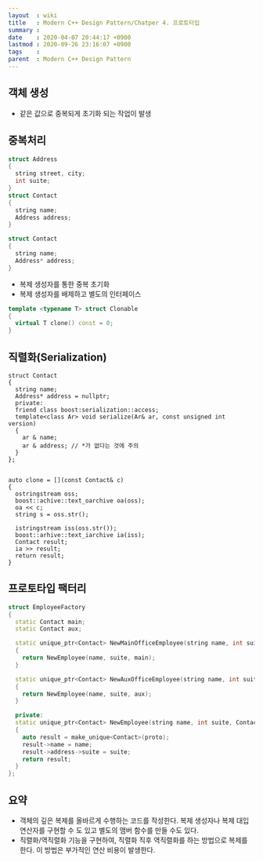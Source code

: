 ```yaml
---
layout  : wiki
title   : Modern C++ Design Pattern/Chatper 4. 프로토타입
summary :
date    : 2020-04-07 20:44:17 +0900
lastmod : 2020-09-26 23:16:07 +0900
tags    :
parent  : Modern C++ Design Pattern
---
```


## 객체 생성
*  같은 값으로 중복되게 초기화 되는 작업이 발생
## 중복처리
```cpp
struct Address
{
  string street, city;
  int suite;
}
struct Contact
{
  string name;
  Address address;
}

struct Contact
{
  string name;
  Address* address;
}
```
* 복제 생성자를 통한 중복 초기화
* 복제 생성자를 배제하고 별도의 인터페이스
```cpp
template <typename T> struct Clonable
{
  virtual T clone() const = 0;
}
```
## 직렬화(Serialization)
```
struct Contact
{
  string name;
  Address* address = nullptr;
  private:
  friend class boost:serialization::access;
  template<class Ar> void serialize(Ar& ar, const unsigned int version)
  {
    ar & name;
    ar & address; // *가 없다는 것에 주의
  }
};


auto clone = [](const Contact& c)
{
  ostringstream oss;
  boost::achive::text_oarchive oa(oss);
  oa << c;
  string s = oss.str();

  istringstream iss(oss.str());
  boost::arhive::text_iarchive ia(iss);
  Contact result;
  ia >> result;
  return result;
}
```
## 프로토타입 팩터리
```cpp
struct EmployeeFactory
{
  static Contact main;
  static Contact aux;

  static unique_ptr<Contact> NewMainOfficeEmployee(string name, int suite)
  {
    return NewEmployee(name, suite, main);
  }

  static unique_ptr<Contact> NewAuxOfficeEmployee(string name, int suite)
  {
    return NewEmployee(name, suite, aux);
  }

  private:
  static unique_ptr<Contact> NewEmployee(string name, int suite, Contact& proto)
  {
    auto result = make_unique<Contact>(proto);
    result->name = name;
    result->address->suite = suite;
    return result;
  }
};
```
## 요약
* 객체의 깊은 복제를 올바르게 수행하는 코드를 작성한다. 복제 생성자나 복제 대입 연산자를 구현할 수 도 있고 별도의 맴버 함수를 만들 수도 있다.
* 직렬화/역직렬화 기능을 구현하여, 직렬화 직후 역직렬화를 하는 방법으로 복제를 한다. 이 방법은 부가적인 연산 비용이 발생한다.
